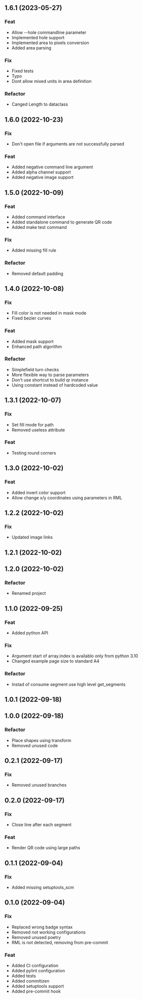 ## 1.6.1 (2023-05-27)

### Feat

- Allow --hole commandline parameter
- Implemented hole support
- Implemented area to pixels conversion
- Added area parsing

### Fix

- Fixed tests
- Typo
- Dont allow mixed units in area definition

### Refactor

- Canged Length to dataclass

## 1.6.0 (2022-10-23)

### Fix

- Don't open file if arguments are not successfully parsed

### Feat

- Added negative command line argument
- Added alpha channel support
- Added negative image support

## 1.5.0 (2022-10-09)

### Feat

- Added command interface
- Added standalone command to generate QR code
- Added make test command

### Fix

- Added missing fill rule

### Refactor

- Removed default padding

## 1.4.0 (2022-10-08)

### Fix

- Fill color is not needed in mask mode
- Fixed bezier curves

### Feat

- Added mask support
- Enhanced path algorithm

### Refactor

- Simplefield turn checks
- More flexible way to parse parameters
- Don't use shortcut to build qr instance
- Using constant instead of hardcoded value

## 1.3.1 (2022-10-07)

### Fix

- Set fill mode for path
- Removed useless attribute

### Feat

- Testing round corners

## 1.3.0 (2022-10-02)

### Feat

- Added invert color support
- Allow change x/y coordinates using parameters in RML

## 1.2.2 (2022-10-02)

### Fix

- Updated image links

## 1.2.1 (2022-10-02)

## 1.2.0 (2022-10-02)

### Refactor

- Renamed project

## 1.1.0 (2022-09-25)

### Feat

- Added python API

### Fix

- Argument start of array.index is availablo only from python 3.10
- Changed example page size to standard A4

### Refactor

- Instad of consume segment use high level get_segments

## 1.0.1 (2022-09-18)

## 1.0.0 (2022-09-18)

### Refactor

- Place shapes using transform
- Removed unused code

## 0.2.1 (2022-09-17)

### Fix

- Removed unused branches

## 0.2.0 (2022-09-17)

### Fix

- Close line after each segment

### Feat

- Render QR code using large paths

## 0.1.1 (2022-09-04)

### Fix

- Added missing setuptools_scm

## 0.1.0 (2022-09-04)

### Fix

- Replaced wrong badge syntax
- Removed not working configurations
- Removed unused poetry
- RML is not detected, removing from pre-commit

### Feat

- Added CI configuration
- Added pylint configuration
- Added tests
- Added commitizen
- Added setuptools support
- Added pre-commit hook
